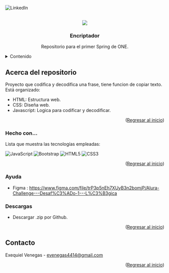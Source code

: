 ![LinkedIn](https://img.shields.io/badge/linkedin-%230077B5.svg?style=for-the-badge&logo=linkedin&logoColor=white)



<!-- PROJECT LOGO -->
<br />
<div align="center">
<img src="https://upload.wikimedia.org/wikipedia/commons/thumb/c/cf/Angular_full_color_logo.svg/250px-Angular_full_color_logo.svg.png">
  <h3 align="center">Encriptador</h3>
  <p align="center">
    Repositorio para el primer Spring de ONE.
    <br />
  </p>
</div>

<details>
  <summary>Contenido</summary>
  <ol>
    <li><a>Encriptador</a></li>
  </ol>
</details>

## Acerca del repositorio

Proyecto que codifica y decodifica una frase, tiene funcion de copiar texto. Está organizado:
* HTML: Estructura web.
* CSS: Diseña web.
* Javascript: Logica para codificar y decodificar. 

<p align="right">(<a href="#readme-top">Regresar al inicio</a>)</p>

### Hecho con...

Lista que muestra las tecnologías empleadas:

![JavaScript](https://img.shields.io/badge/javascript-%23323330.svg?style=for-the-badge&logo=javascript&logoColor=%23F7DF1E)
![Bootstrap](https://img.shields.io/badge/bootstrap-%23563D7C.svg?style=for-the-badge&logo=bootstrap&logoColor=white)
![HTML5](https://img.shields.io/badge/html5-%23E34F26.svg?style=for-the-badge&logo=html5&logoColor=white)
![CSS3](https://img.shields.io/badge/css3-%231572B6.svg?style=for-the-badge&logo=css3&logoColor=white)

<p align="right">(<a href="#readme-top">Regresar al inicio</a>)</p>

### Ayuda

- Figma : https://www.figma.com/file/trP3p5nEh7XUyB3n2bomjP/Alura-Challenge---Desaf%C3%ADo-1---L%C3%B3gica

### Descargas

- Descargar .zip por Github.

<p align="right">(<a href="#readme-top">Regresar al inicio</a>)</p>

## Contacto

Exequiel Venegas - evenegas4414@gmail.com
<p align="right">(<a href="#readme-top">Regresar al inicio</a>)</p>
